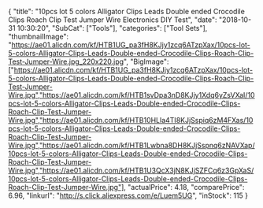 {
	"title": "10pcs lot 5 colors Alligator Clips Leads Double ended Crocodile Clips Roach Clip Test Jumper Wire Electronics DIY Test",
	"date": "2018-10-31 10:30:20",
	"SubCat": ["Tools"],
	"categories": ["Tool Sets"],
	"thumbnailImage": "https://ae01.alicdn.com/kf/HTB1UG_pa3fH8KJjy1zcq6ATzpXax/10pcs-lot-5-colors-Alligator-Clips-Leads-Double-ended-Crocodile-Clips-Roach-Clip-Test-Jumper-Wire.jpg_220x220.jpg",
	"BigImage": ["https://ae01.alicdn.com/kf/HTB1UG_pa3fH8KJjy1zcq6ATzpXax/10pcs-lot-5-colors-Alligator-Clips-Leads-Double-ended-Crocodile-Clips-Roach-Clip-Test-Jumper-Wire.jpg","https://ae01.alicdn.com/kf/HTB1svDpa3nD8KJjy1Xdq6yZsVXaI/10pcs-lot-5-colors-Alligator-Clips-Leads-Double-ended-Crocodile-Clips-Roach-Clip-Test-Jumper-Wire.jpg","https://ae01.alicdn.com/kf/HTB10HLla4TI8KJjSspiq6zM4FXas/10pcs-lot-5-colors-Alligator-Clips-Leads-Double-ended-Crocodile-Clips-Roach-Clip-Test-Jumper-Wire.jpg","https://ae01.alicdn.com/kf/HTB1Lwbna8DH8KJjSspnq6zNAVXap/10pcs-lot-5-colors-Alligator-Clips-Leads-Double-ended-Crocodile-Clips-Roach-Clip-Test-Jumper-Wire.jpg","https://ae01.alicdn.com/kf/HTB1U3QcX3jN8KJjSZFCq6z3GpXaS/10pcs-lot-5-colors-Alligator-Clips-Leads-Double-ended-Crocodile-Clips-Roach-Clip-Test-Jumper-Wire.jpg"],
	"actualPrice": 4.18,
	"comparePrice": 6.96,
	"linkurl": "http://s.click.aliexpress.com/e/Luem5UG",
	"inStock": 115
}
